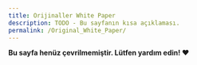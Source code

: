 ```yaml
---
title: Orijinaller White Paper
description: TODO - Bu sayfanın kısa açıklaması.
permalink: /Original_White_Paper/
---
```


**Bu sayfa henüz çevrilmemiştir. Lütfen yardım edin! ❤**
